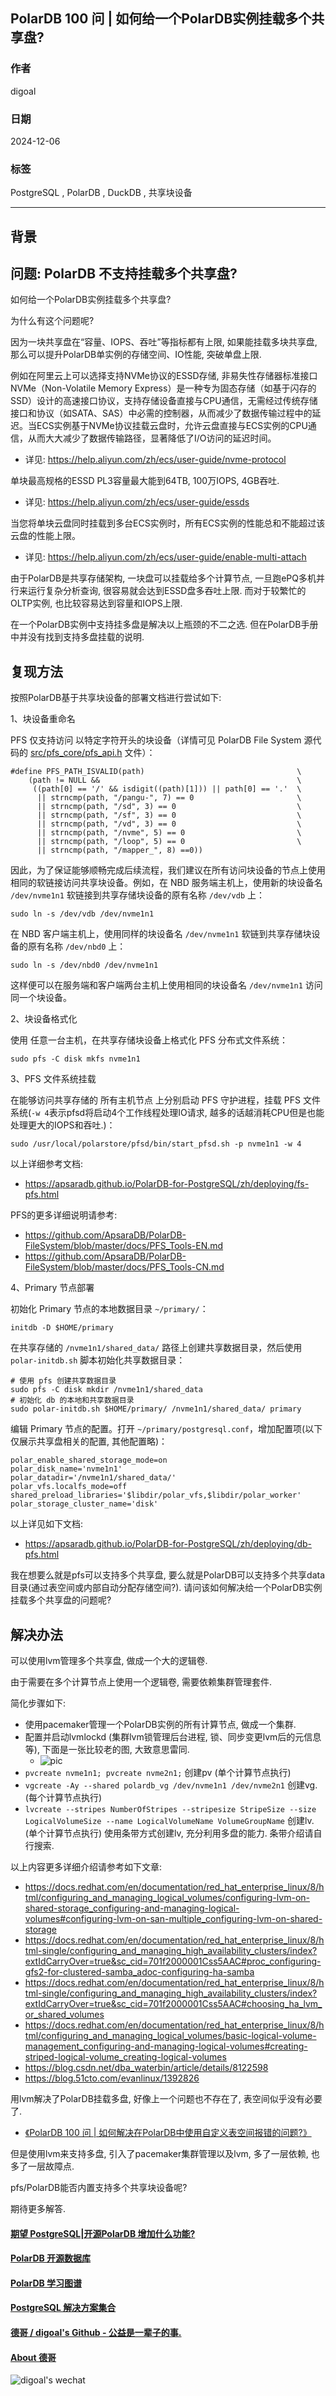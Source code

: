 ## PolarDB 100 问 | 如何给一个PolarDB实例挂载多个共享盘?   
      
### 作者      
digoal      
      
### 日期      
2024-12-06      
      
### 标签      
PostgreSQL , PolarDB , DuckDB , 共享块设备   
      
----      
      
## 背景      
## 问题: PolarDB 不支持挂载多个共享盘?   

如何给一个PolarDB实例挂载多个共享盘?   
  
为什么有这个问题呢?   
  
因为一块共享盘在“容量、IOPS、吞吐”等指标都有上限, 如果能挂载多块共享盘, 那么可以提升PolarDB单实例的存储空间、IO性能, 突破单盘上限.     
  
例如在阿里云上可以选择支持NVMe协议的ESSD存储, 非易失性存储器标准接口NVMe（Non-Volatile Memory Express）是一种专为固态存储（如基于闪存的SSD）设计的高速接口协议，支持存储设备直接与CPU通信，无需经过传统存储接口和协议（如SATA、SAS）中必需的控制器，从而减少了数据传输过程中的延迟。当ECS实例基于NVMe协议挂载云盘时，允许云盘直接与ECS实例的CPU通信，从而大大减少了数据传输路径，显著降低了I/O访问的延迟时间。  
- 详见: https://help.aliyun.com/zh/ecs/user-guide/nvme-protocol  
  
单块最高规格的ESSD PL3容量最大能到64TB, 100万IOPS, 4GB吞吐.   
- 详见: https://help.aliyun.com/zh/ecs/user-guide/essds  
  
当您将单块云盘同时挂载到多台ECS实例时，所有ECS实例的性能总和不能超过该云盘的性能上限。  
- 详见: https://help.aliyun.com/zh/ecs/user-guide/enable-multi-attach  
  
由于PolarDB是共享存储架构, 一块盘可以挂载给多个计算节点, 一旦跑ePQ多机并行来运行复杂分析查询, 很容易就会达到ESSD盘多吞吐上限. 而对于较繁忙的OLTP实例, 也比较容易达到容量和IOPS上限.    
  
在一个PolarDB实例中支持挂多盘是解决以上瓶颈的不二之选. 但在PolarDB手册中并没有找到支持多盘挂载的说明.   
  
## 复现方法  
按照PolarDB基于共享块设备的部署文档进行尝试如下:   
  
1、块设备重命名     
  
PFS 仅支持访问 以特定字符开头的块设备（详情可见 PolarDB File System 源代码的 [src/pfs_core/pfs_api.h](https://github.com/ApsaraDB/PolarDB-FileSystem/blob/master/src/pfs_core/pfs_api.h) 文件）：  
```  
#define PFS_PATH_ISVALID(path)                                  \  
    (path != NULL &&                                            \  
     ((path[0] == '/' && isdigit((path)[1])) || path[0] == '.'  \  
      || strncmp(path, "/pangu-", 7) == 0                       \  
      || strncmp(path, "/sd", 3) == 0                           \  
      || strncmp(path, "/sf", 3) == 0                           \  
      || strncmp(path, "/vd", 3) == 0                           \  
      || strncmp(path, "/nvme", 5) == 0                         \  
      || strncmp(path, "/loop", 5) == 0                         \  
      || strncmp(path, "/mapper_", 8) ==0))  
```  
  
因此，为了保证能够顺畅完成后续流程，我们建议在所有访问块设备的节点上使用相同的软链接访问共享块设备。例如，在 NBD 服务端主机上，使用新的块设备名 `/dev/nvme1n1` 软链接到共享存储块设备的原有名称 `/dev/vdb` 上：  
```  
sudo ln -s /dev/vdb /dev/nvme1n1  
```  
  
在 NBD 客户端主机上，使用同样的块设备名 `/dev/nvme1n1` 软链到共享存储块设备的原有名称 `/dev/nbd0` 上：  
```  
sudo ln -s /dev/nbd0 /dev/nvme1n1  
```  
  
这样便可以在服务端和客户端两台主机上使用相同的块设备名 `/dev/nvme1n1` 访问同一个块设备。  
  
2、块设备格式化  
  
使用 任意一台主机，在共享存储块设备上格式化 PFS 分布式文件系统：  
```  
sudo pfs -C disk mkfs nvme1n1  
```  
  
3、PFS 文件系统挂载  
  
在能够访问共享存储的 所有主机节点 上分别启动 PFS 守护进程，挂载 PFS 文件系统(`-w 4`表示pfsd将启动4个工作线程处理IO请求, 越多的话越消耗CPU但是也能处理更大的IOPS和吞吐.)：  
```  
sudo /usr/local/polarstore/pfsd/bin/start_pfsd.sh -p nvme1n1 -w 4  
```  
  
以上详细参考文档:  
- https://apsaradb.github.io/PolarDB-for-PostgreSQL/zh/deploying/fs-pfs.html  
  
PFS的更多详细说明请参考:  
- https://github.com/ApsaraDB/PolarDB-FileSystem/blob/master/docs/PFS_Tools-EN.md  
- https://github.com/ApsaraDB/PolarDB-FileSystem/blob/master/docs/PFS_Tools-CN.md  
  
4、Primary 节点部署  
  
初始化 Primary 节点的本地数据目录 `~/primary/`：  
```  
initdb -D $HOME/primary  
```  
  
在共享存储的 `/nvme1n1/shared_data/` 路径上创建共享数据目录，然后使用 `polar-initdb.sh` 脚本初始化共享数据目录：  
```  
# 使用 pfs 创建共享数据目录  
sudo pfs -C disk mkdir /nvme1n1/shared_data  
# 初始化 db 的本地和共享数据目录  
sudo polar-initdb.sh $HOME/primary/ /nvme1n1/shared_data/ primary  
```  
  
编辑 Primary 节点的配置。打开 `~/primary/postgresql.conf`，增加配置项(以下仅展示共享盘相关的配置, 其他配置略)：  
```  
polar_enable_shared_storage_mode=on  
polar_disk_name='nvme1n1'  
polar_datadir='/nvme1n1/shared_data/'  
polar_vfs.localfs_mode=off  
shared_preload_libraries='$libdir/polar_vfs,$libdir/polar_worker'  
polar_storage_cluster_name='disk'  
```  
  
以上详见如下文档:    
- https://apsaradb.github.io/PolarDB-for-PostgreSQL/zh/deploying/db-pfs.html  
  
我在想要么就是pfs可以支持多个共享盘, 要么就是PolarDB可以支持多个共享data目录(通过表空间或内部自动分配存储空间?). 请问该如何解决给一个PolarDB实例挂载多个共享盘的问题呢?  
  
## 解决办法 
可以使用lvm管理多个共享盘, 做成一个大的逻辑卷.   
  
由于需要在多个计算节点上使用一个逻辑卷, 需要依赖集群管理套件.   
  
简化步骤如下:   
- 使用pacemaker管理一个PolarDB实例的所有计算节点, 做成一个集群.   
- 配置并启动lvmlockd (集群lvm锁管理后台进程, 锁、同步变更lvm后的元信息等), 下面是一张比较老的图, 大致意思雷同.  
    - ![pic](20241206_02_pic_001.png)   
- `pvcreate nvme1n1; pvcreate nvme2n1;` 创建pv  (单个计算节点执行)    
- `vgcreate -Ay --shared polardb_vg /dev/nvme1n1 /dev/nvme2n1` 创建vg. (每个计算节点执行)    
- `lvcreate --stripes NumberOfStripes --stripesize StripeSize --size LogicalVolumeSize --name LogicalVolumeName VolumeGroupName` 创建lv. (单个计算节点执行)  使用条带方式创建lv, 充分利用多盘的能力.  条带介绍请自行搜索.   
  
以上内容更多详细介绍请参考如下文章:   
- https://docs.redhat.com/en/documentation/red_hat_enterprise_linux/8/html/configuring_and_managing_logical_volumes/configuring-lvm-on-shared-storage_configuring-and-managing-logical-volumes#configuring-lvm-on-san-multiple_configuring-lvm-on-shared-storage  
- https://docs.redhat.com/en/documentation/red_hat_enterprise_linux/8/html-single/configuring_and_managing_high_availability_clusters/index?extIdCarryOver=true&sc_cid=701f2000001Css5AAC#proc_configuring-gfs2-for-clustered-samba_adoc-configuring-ha-samba  
- https://docs.redhat.com/en/documentation/red_hat_enterprise_linux/8/html-single/configuring_and_managing_high_availability_clusters/index?extIdCarryOver=true&sc_cid=701f2000001Css5AAC#choosing_ha_lvm_or_shared_volumes  
- https://docs.redhat.com/en/documentation/red_hat_enterprise_linux/8/html/configuring_and_managing_logical_volumes/basic-logical-volume-management_configuring-and-managing-logical-volumes#creating-striped-logical-volume_creating-logical-volumes  
- https://blog.csdn.net/dba_waterbin/article/details/8122598  
- https://blog.51cto.com/evanlinux/1392826  
   
用lvm解决了PolarDB挂载多盘, 好像上一个问题也不存在了, 表空间似乎没有必要了.   
- [《PolarDB 100 问 | 如何解决在PolarDB中使用自定义表空间报错的问题?》](../202412/20241206_01.md)  
  
但是使用lvm来支持多盘, 引入了pacemaker集群管理以及lvm, 多了一层依赖, 也多了一层故障点.   
  
pfs/PolarDB能否内置支持多个共享块设备呢?  
  
期待更多解答.       
      
  
#### [期望 PostgreSQL|开源PolarDB 增加什么功能?](https://github.com/digoal/blog/issues/76 "269ac3d1c492e938c0191101c7238216")
  
  
#### [PolarDB 开源数据库](https://openpolardb.com/home "57258f76c37864c6e6d23383d05714ea")
  
  
#### [PolarDB 学习图谱](https://www.aliyun.com/database/openpolardb/activity "8642f60e04ed0c814bf9cb9677976bd4")
  
  
#### [PostgreSQL 解决方案集合](../201706/20170601_02.md "40cff096e9ed7122c512b35d8561d9c8")
  
  
#### [德哥 / digoal's Github - 公益是一辈子的事.](https://github.com/digoal/blog/blob/master/README.md "22709685feb7cab07d30f30387f0a9ae")
  
  
#### [About 德哥](https://github.com/digoal/blog/blob/master/me/readme.md "a37735981e7704886ffd590565582dd0")
  
  
![digoal's wechat](../pic/digoal_weixin.jpg "f7ad92eeba24523fd47a6e1a0e691b59")
  
